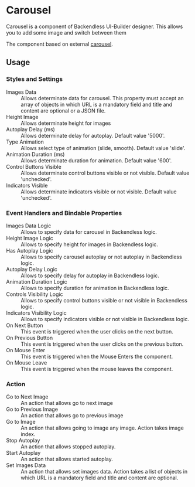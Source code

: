 # Carousel

Carousel is a component of Backendless UI-Builder designer. This allows you to add some image and switch between them

The component based on external [carousel](https://getbootstrap.com/docs/5.2/components/carousel/).
## Usage

### Styles and Settings

<dl>
<dt>Images Data</dt>
<dd>Allows determinate data for carousel. This property must accept an array of objects in which URL is a mandatory field and title and content are optional or a JSON file.</dd>
<dt>Height Image</dt>
<dd>Allows determinate height for images</dd>
<dt>Autoplay Delay (ms)</dt>
<dd>Allows determinate delay for autoplay. Default value '5000'.</dd>
<dt>Type Animation</dt>
<dd>Allows select type of animation (slide, smooth). Default value 'slide'.</dd>
<dt>Animation Duration (ms)</dt>
<dd>Allows determinate duration for animation. Default value '600'.</dd>
<dt>Control Buttons Visible</dt>
<dd>Allows determinate control buttons visible or not visible. Default value 'unchecked'.</dd>
<dt>Indicators Visible</dt>
<dd>Allows determinate indicators visible or not visible. Default value 'unchecked'.</dd>
</dl>

### Event Handlers and Bindable Properties

<dl>
<dt>Images Data Logic</dt>
<dd>Allows to specify data for carousel in Backendless logic.</dd>
<dt>Height Image Logic</dt>
<dd>Allows to specify height for images in Backendless logic.</dd>
<dt>Has Autoplay Logic</dt>
<dd>Allows to specify carousel autoplay or not autoplay in Backendless logic.</dd>
<dt>Autoplay Delay Logic</dt>
<dd>Allows to specify delay for autoplay in Backendless logic.</dd>
<dt>Animation Duration Logic</dt>
<dd>Allows to specify duration for animation in Backendless logic.</dd>
<dt>Controls Visibility Logic</dt>
<dd>Allows to specify control buttons visible or not visible in Backendless logic.</dd>
<dt>Indicators Visibility Logic</dt>
<dd>Allows to specify indicators visible or not visible in Backendless logic.</dd>
<dt>On Next Button</dt>
<dd>This event is triggered when the user clicks on the next button.</dd>
<dt>On Previous Button</dt>
<dd>This event is triggered when the user clicks on the previous button.</dt>
<dt>On Mouse Enter</dt>
<dd>This event is triggered when the Mouse Enters the component.</dd>
<dt>On Mouse Leave</dt>
<dd>This event is triggered when the mouse leaves the component.</dd>
</dl>

### Action
<dl>
<dt>Go to Next Image</dt>
<dd>An action that allows go to next image</dd>
<dt>Go to Previous Image</dt>
<dd>An action that allows go to previous image</dd>
<dt>Go to Image</dt>
<dd>An action that allows going to image any image. Action takes image index.</dd>
<dt>Stop Autoplay</dt>
<dd>An action that allows stopped autoplay.</dd>
<dt>Start Autoplay</dt>
<dd>An action that allows started autoplay.</dd>
<dt>Set Images Data</dt>
<dd>An action that allows set images data. Action takes a list of objects in which URL is a mandatory field and title and content are optional.</dd>
</dl>
